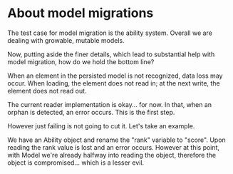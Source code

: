 # About model migrations

The test case for model migration is the ability system. Overall we are dealing with growable, mutable models.

Now, putting aside the finer details, which lead to substantial help with model migration, how do we hold the bottom line?

When an element in the persisted model is not recognized, data loss may occur. When loading, the element does not read in; at the next write, the element does not read out.

The current reader implementation is okay... for now. In that, when an orphan is detected, an error occurs. This is the first step.

However just failing is not going to cut it. Let's take an example.

We have an Ability object and rename the "rank" variable to "score". Upon reading the rank value is lost and an error occurs.
However at this point, with Model we're already halfway into reading the object, therefore the object is compromised... which is a lesser evil.
